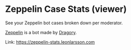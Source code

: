 # Zeppelin Case Stats (viewer)

See your Zeppelin bot cases broken down per moderator.

[Zeppelin](https://github.com/ZeppelinBot/Zeppelin) is a bot made by [Dragory](https://github.com/Dragory).

Link: https://zeppelin-stats.leonlarsson.com
